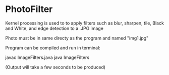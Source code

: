 # PhotoFilter
Kernel processing is used to to apply filters such as  blur, sharpen, tile, Black and White, and edge detection to a .JPG image

Photo must be in same directy as the program and named "img1.jpg"

Program can be compiled and run in terminal:

javac ImageFilters.java
java ImageFilters

(Output will take a few seconds to be produced)
